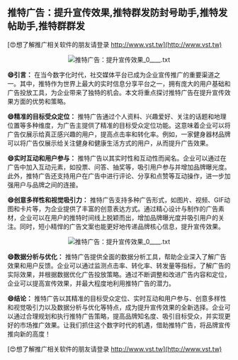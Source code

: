 ## **推特广告：提升宣传效果,推特群发防封号助手,推特发帖助手,推特群群发**

[😍想了解推广相关软件的朋友请登录 http://www.vst.tw](http://www.vst.tw)

 <center><img src="https://vst.tw/MP4/tuiguang/png/6.png" alt="推特广告：提升宣传效果_0____.txt"></center>

**😄引言：**
在当今数字化时代，社交媒体平台已成为企业宣传推广的重要渠道之一。其中，推特作为世界上最大的实时信息分享平台之一，拥有庞大的用户基础和广告投放工具，为企业带来了独特的机会。本文将重点探讨推特广告在提升宣传效果方面的优势和策略。

**😄精准的目标受众定位：**
推特广告通过个人资料、兴趣爱好、关注的话题和地理位置等多种维度，为广告主提供了精准的目标受众定位功能。这意味着企业可以将广告仅展示给真正感兴趣的用户，提高点击率和转化率。例如，一家健身器材品牌可以将广告仅展示给关注健身和健康生活方式的用户，从而提升广告效果。

**😄实时互动和用户参与：**
推特广告以其实时性和互动性而闻名。企业可以通过在广告中加入互动元素，如投票、问答、抽奖等，吸引用户参与并增加品牌曝光度。此外，推特广告还支持用户在广告中进行评论、分享和点赞等互动操作，进一步加强用户与品牌之间的连接。

**😄创意多样性和视觉吸引力：**
推特广告支持多种广告形式，如图片、视频、GIF动图和卡片等，为企业提供了丰富的创意表达方式。通过精心设计与制作的广告素材，企业可以在用户的推特时间线上脱颖而出，增加品牌曝光度并吸引用户的关注。同时，短小精悍的广告文案也能更好地传递品牌核心信息，提升宣传效果。

 <center><img src="https://vst.tw/MP4/tuiguang/png/4.png" alt="推特广告：提升宣传效果_0____.txt"></center>

**😄数据分析与优化：**
推特广告提供全面的数据分析工具，帮助企业深入了解广告效果和用户反馈。企业可以通过监测点击率、转化率、转发量等指标，了解广告的实际效果，并根据数据优化广告投放策略。通过不断调整和改进广告内容和定位，企业可以提高宣传效果，并最大程度地利用推特广告的潜力。

**😄结论：**
推特广告以其精准的目标受众定位、实时互动和用户参与、创意多样性和视觉吸引力以及数据分析与优化等特点，成为提升宣传效果的全新选择。企业可以通过合理规划和执行推特广告策略，提高品牌知名度、吸引目标受众，并实现更好的市场推广效果。让我们抓住这个数字时代的机遇，借助推特广告，将品牌宣传推向新的高度！

[😍想了解推广相关软件的朋友请登录 http://www.vst.tw](http://www.vst.tw)



